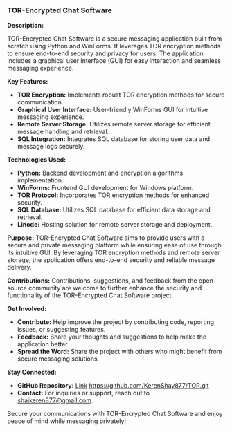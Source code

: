 ### TOR-Encrypted Chat Software

**Description:**

TOR-Encrypted Chat Software is a secure messaging application built from scratch using Python and WinForms. It leverages TOR encryption methods to ensure end-to-end security and privacy for users. The application includes a graphical user interface (GUI) for easy interaction and seamless messaging experience.

**Key Features:**
- **TOR Encryption:** Implements robust TOR encryption methods for secure communication.
- **Graphical User Interface:** User-friendly WinForms GUI for intuitive messaging experience.
- **Remote Server Storage:** Utilizes remote server storage for efficient message handling and retrieval.
- **SQL Integration:** Integrates SQL database for storing user data and message logs securely.

**Technologies Used:**
- **Python:** Backend development and encryption algorithms implementation.
- **WinForms:** Frontend GUI development for Windows platform.
- **TOR Protocol:** Incorporates TOR encryption methods for enhanced security.
- **SQL Database:** Utilizes SQL database for efficient data storage and retrieval.
- **Linode:** Hosting solution for remote server storage and deployment.

**Purpose:**
TOR-Encrypted Chat Software aims to provide users with a secure and private messaging platform while ensuring ease of use through its intuitive GUI. By leveraging TOR encryption methods and remote server storage, the application offers end-to-end security and reliable message delivery.

**Contributions:**
Contributions, suggestions, and feedback from the open-source community are welcome to further enhance the security and functionality of the TOR-Encrypted Chat Software project.

**Get Involved:**
- **Contribute:** Help improve the project by contributing code, reporting issues, or suggesting features.
- **Feedback:** Share your thoughts and suggestions to help make the application better.
- **Spread the Word:** Share the project with others who might benefit from secure messaging solutions.

**Stay Connected:**
- **GitHub Repository:** [Link](#) https://github.com/KerenShay877/TOR.git
- **Contact:** For inquiries or support, reach out to shaikeren877@gmail.com.

Secure your communications with TOR-Encrypted Chat Software and enjoy peace of mind while messaging privately!